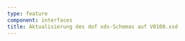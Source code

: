 ```yaml
---
type: feature
component: interfaces
title: Aktualisierung des dof xds-Schemas auf V0100.xsd
---
```

